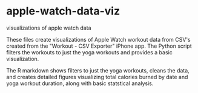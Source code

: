 # apple-watch-data-viz
visualizations of apple watch data

These files create visualizations of Apple Watch workout data from CSV's created from the "Workout - CSV Exporter" iPhone app.
The Python script filters the workouts to just the yoga workouts and provides a basic visualization.

The R markdown shows filters to just the yoga workouts, cleans the data, and creates detailed figures visualizing total calories burned by date and yoga workout duration, along with basic statstical analysis.

